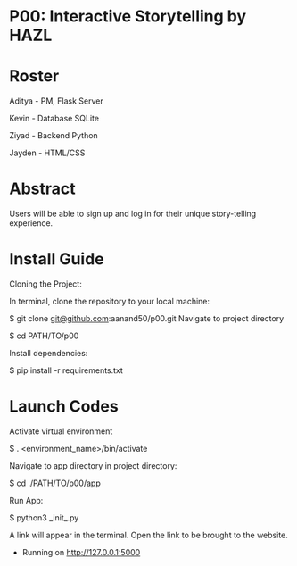 # P00: Interactive Storytelling by HAZL
<h1>Roster</h1>
Aditya - PM, Flask Server


Kevin - Database SQLite

Ziyad - Backend Python

Jayden - HTML/CSS

<h1>Abstract</h1>
Users will be able to sign up and log in for their unique story-telling experience. 

<h1>Install Guide</h1>

Cloning the Project:

In terminal, clone the repository to your local machine:

 $ git clone git@github.com:aanand50/p00.git
Navigate to project directory

 $ cd PATH/TO/p00
 
Install dependencies:

 $ pip install -r requirements.txt
<h1>Launch Codes</h1>

Activate virtual environment

$ . <environment_name>/bin/activate

Navigate to app directory in project directory:

 $ cd ./PATH/TO/p00/app
 
Run App:

 $ python3 \_init_.py
 
A link will appear in the terminal. Open the link to be brought to the website.

 * Running on http://127.0.0.1:5000
